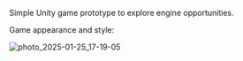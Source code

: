 Simple Unity game prototype to explore engine opportunities.

Game appearance and style:

![photo_2025-01-25_17-19-05](https://github.com/user-attachments/assets/d82e4df7-6a73-4b85-aac1-e1f0a573d0da)
